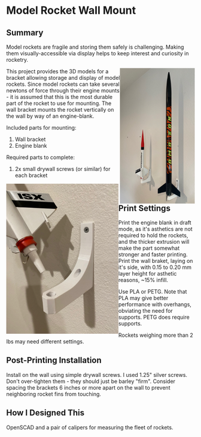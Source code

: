 # Model Rocket Wall Mount

## Summary

Model rockets are fragile and storing them safely is challenging.
Making them visually-accessible via display helps to keep interest and curiosity in rocketry.

<img src="wall-mounted-rockets.jpg" alt="Wall mounted rockets" width="200" align="right">

This project provides the 3D models for a bracket allowing storage and display of model rockets.
Since model rockets can take several newtons of force through their engine mounts - it is assumed that this is the most durable part of the rocket to use for mounting.
The wall bracket mounts the rocket vertically on the wall by way of an engine-blank.

Included parts for mounting:
1. Wall bracket
1. Engine blank

Required parts to complete:
1. 2x small drywall screws (or similar) for each bracket

<img src="mounting-detail.jpg" alt="parts detail" width="300" align="left">

## Print Settings

Print the engine blank in draft mode, as it's asthetics are not required to hold the rockets, and the thicker extrusion will make the part somewhat stronger and faster printing.
Print the wall braket, laying on it's side, with 0.15 to 0.20 mm layer height for asthetic reasons, ~15% infill.

Use PLA or PETG. Note that PLA may give better performance with overhangs, obviating the need for supports. PETG does require supports.

Rockets weighing more than 2 lbs may need different settings.

## Post-Printing Installation

Install on the wall using simple drywall screws. I used 1.25" silver screws. Don't over-tighten them - they should just be barley "firm".
Consider spacing the brackets 6 inches or more apart on the wall to prevent neighboring rocket fins from touching.

## How I Designed This

OpenSCAD and a pair of calipers for measuring the fleet of rockets.

